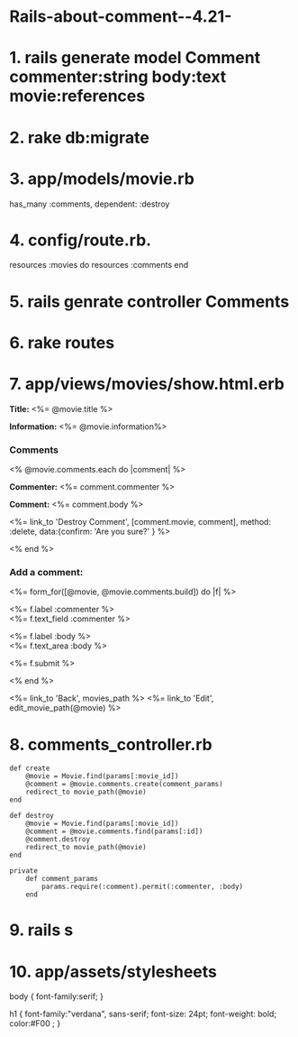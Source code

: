 # Rails-about-comment--4.21-
# 1. rails generate model Comment commenter:string body:text movie:references

# 2. rake db:migrate

# 3. app/models/movie.rb
has_many :comments, dependent: :destroy

# 4. config/route.rb.
  resources :movies do
    resources :comments
  end


# 5. rails genrate controller Comments

# 6. rake routes

# 7. app/views/movies/show.html.erb
<p>
  <strong>Title:</strong>
  <%= @movie.title %>
</p>

<p>
  <strong>Information:</strong>
  <%= @movie.information%>
</p>

<h3>Comments</h3>
<% @movie.comments.each do |comment| %>
  <p>
    <strong>Commenter:</strong>
    <%= comment.commenter %>
  </p>

  <p>
    <strong>Comment:</strong>
    <%= comment.body %>  
 </p>
  <p>
     <%= link_to 'Destroy Comment', [comment.movie, comment],
 method: :delete, data:{confirm: 'Are you sure?' } %>
  </p>
<% end %>

<h3>Add a comment:</h3>
<%= form_for([@movie, @movie.comments.build]) do |f| %>
  <p>
    <%= f.label :commenter %><br>
    <%= f.text_field :commenter %>
  </p>
  <p>
    <%= f.label :body %><br>
    <%= f.text_area :body %>  
 </p>
  <p>
    <%= f.submit %>
  </p>
<% end %>

<%= link_to 'Back', movies_path %>
<%= link_to 'Edit', edit_movie_path(@movie) %>


# 8. comments_controller.rb
	def create
		@movie = Movie.find(params[:movie_id])
		@comment = @movie.comments.create(comment_params)
		redirect_to movie_path(@movie)
	end
	
	def destroy
		@movie = Movie.find(params[:movie_id])
		@comment = @movie.comments.find(params[:id])
		@comment.destroy
		redirect_to movie_path(@movie)
	end

	private
		def comment_params
			params.require(:comment).permit(:commenter, :body)
		end

# 9. rails s

# 10. app/assets/stylesheets

body { font-family:serif;
}

h1 {    font-family:"verdana", sans-serif;
        font-size: 24pt;
        font-weight: bold;
        color:#F00 ;
}






